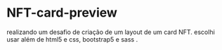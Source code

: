 # NFT-card-preview
realizando um desafio de criação de um layout de um card NFT. 
escolhi usar além de html5 e css, bootstrap5 e sass .

